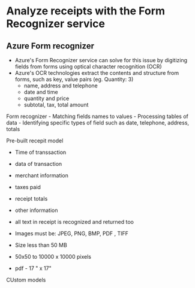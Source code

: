 # Analyze receipts with the Form Recognizer service

## Azure Form recognizer

- Azure's Form Recognizer service can solve for this issue by digitizing fields from forms using optical character recognition (OCR)
- Azure's OCR technologies extract the contents and structure from forms, such as key, value pairs (eg. Quantity: 3)
    - name, address and telephone
    - date and time
    - quantity and price
    - subtotal, tax, total amount

Form recognizer
    - Matching fields names to values
    - Processing tables of data
    - Identifying specific types of field such as date, telephone, address, totals

Pre-built recepit model
- Time of transsaction
- data of transaction
- merchant information
- taxes paid
- receipt totals
- other information
- all text in receipt is recognized and returned too

- Images must be: JPEG, PNG, BMP, PDF , TIFF
- Size less than 50 MB
- 50x50 to 10000 x 10000 pixels
- pdf - 17 " x 17"

CUstom models
